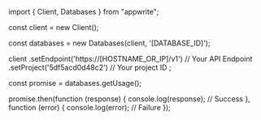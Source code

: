 import { Client, Databases } from "appwrite";

const client = new Client();

const databases = new Databases(client, '[DATABASE_ID]');

client
    .setEndpoint('https://[HOSTNAME_OR_IP]/v1') // Your API Endpoint
    .setProject('5df5acd0d48c2') // Your project ID
;

const promise = databases.getUsage();

promise.then(function (response) {
    console.log(response); // Success
}, function (error) {
    console.log(error); // Failure
});